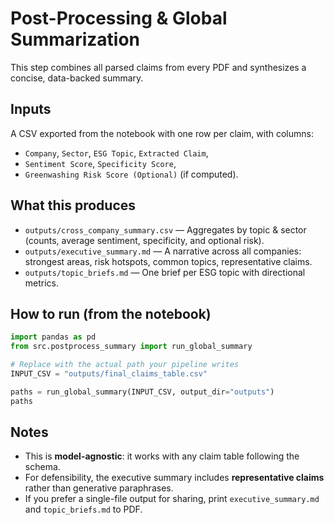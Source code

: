 # Post-Processing & Global Summarization

This step combines all parsed claims from every PDF and synthesizes a concise, data-backed summary.

## Inputs
A CSV exported from the notebook with one row per claim, with columns:
- `Company`, `Sector`, `ESG Topic`, `Extracted Claim`,
- `Sentiment Score`, `Specificity Score`,
- `Greenwashing Risk Score (Optional)` (if computed).

## What this produces
- `outputs/cross_company_summary.csv` — Aggregates by topic & sector (counts, average sentiment, specificity, and optional risk).
- `outputs/executive_summary.md` — A narrative across all companies: strongest areas, risk hotspots, common topics, representative claims.
- `outputs/topic_briefs.md` — One brief per ESG topic with directional metrics.

## How to run (from the notebook)
```python
import pandas as pd
from src.postprocess_summary import run_global_summary

# Replace with the actual path your pipeline writes
INPUT_CSV = "outputs/final_claims_table.csv"

paths = run_global_summary(INPUT_CSV, output_dir="outputs")
paths
```

## Notes
- This is **model-agnostic**: it works with any claim table following the schema.
- For defensibility, the executive summary includes **representative claims** rather than generative paraphrases.
- If you prefer a single-file output for sharing, print `executive_summary.md` and `topic_briefs.md` to PDF.

